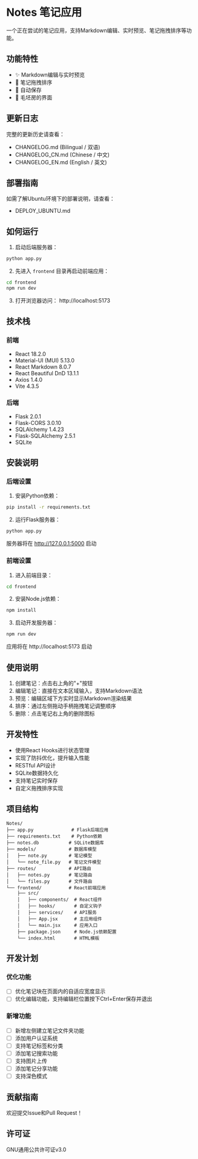# Notes 笔记应用

一个正在尝试的笔记应用，支持Markdown编辑、实时预览、笔记拖拽排序等功能。

## 功能特性

- ✨ Markdown编辑与实时预览
- 🔄 笔记拖拽排序
- 💾 自动保存
- 🎨 毛坯房的界面

## 更新日志

完整的更新历史请查看：

- CHANGELOG.md (Bilingual / 双语)
- CHANGELOG_CN.md (Chinese / 中文)
- CHANGELOG_EN.md (English / 英文)

## 部署指南

如需了解Ubuntu环境下的部署说明，请查看：

- DEPLOY_UBUNTU.md

## 如何运行

1. 启动后端服务器：
```bash
python app.py
```

2. 先进入 `frontend` 目录再启动前端应用：
```bash
cd frontend
npm run dev
```

3. 打开浏览器访问：
http://localhost:5173

## 技术栈

### 前端

- React 18.2.0
- Material-UI (MUI) 5.13.0
- React Markdown 8.0.7
- React Beautiful DnD 13.1.1
- Axios 1.4.0
- Vite 4.3.5

### 后端

- Flask 2.0.1
- Flask-CORS 3.0.10
- SQLAlchemy 1.4.23
- Flask-SQLAlchemy 2.5.1
- SQLite

## 安装说明

### 后端设置

1. 安装Python依赖：
```bash
pip install -r requirements.txt
```

2. 运行Flask服务器：
```bash
python app.py
```
服务器将在 http://127.0.0.1:5000 启动

### 前端设置

1. 进入前端目录：
```bash
cd frontend
```

2. 安装Node.js依赖：
```bash
npm install
```

3. 启动开发服务器：
```bash
npm run dev
```
应用将在 http://localhost:5173 启动

## 使用说明

1. 创建笔记：点击右上角的"+"按钮
2. 编辑笔记：直接在文本区域输入，支持Markdown语法
3. 预览：编辑区域下方实时显示Markdown渲染结果
4. 排序：通过左侧拖动手柄拖拽笔记调整顺序
5. 删除：点击笔记右上角的删除图标

## 开发特性

- 使用React Hooks进行状态管理
- 实现了防抖优化，提升输入性能
- RESTful API设计
- SQLite数据持久化
- 支持笔记实时保存
- 自定义拖拽排序实现

## 项目结构

```
Notes/
├── app.py              # Flask后端应用
├── requirements.txt    # Python依赖
├── notes.db           # SQLite数据库
├── models/            # 数据库模型
│   ├── note.py        # 笔记模型
│   └── note_file.py   # 笔记文件模型
├── routes/            # API路由
│   ├── notes.py       # 笔记路由
│   └── files.py       # 文件路由
└── frontend/          # React前端应用
    ├── src/
    │   ├── components/  # React组件
    │   ├── hooks/       # 自定义钩子
    │   ├── services/    # API服务
    │   ├── App.jsx      # 主应用组件
    │   └── main.jsx     # 应用入口
    ├── package.json     # Node.js依赖配置
    └── index.html       # HTML模板
```

## 开发计划

### 优化功能

- [ ] 优化笔记块在页面内的自适应宽度显示
- [ ] 优化编辑功能，支持编辑栏位置按下Ctrl+Enter保存并退出

### 新增功能

- [ ] 新增左侧建立笔记文件夹功能
- [ ] 添加用户认证系统
- [ ] 支持笔记标签和分类
- [ ] 添加笔记搜索功能
- [ ] 支持图片上传
- [ ] 添加笔记分享功能
- [ ] 支持深色模式

## 贡献指南

欢迎提交Issue和Pull Request！

## 许可证

GNU通用公共许可证v3.0